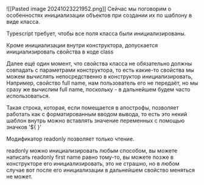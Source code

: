 ![[Pasted image 20241023221952.png]]
Сейчас мы поговорим о особенностях инициализации
объектов при создании их по шаблону в виде класса.

Typescript требует, чтобы все поля класса были инициализированы.

Кроме инициализации внутри конструктора, допускается инициализировать свойства в коде class

Далее ещё один момент, что свойства класса не обязательно должны совпадать с параметрами конструктора, то есть какие-то свойства мы можем вычислять непосредственно в конструктор инициализировать,
Например, свойство full name, нам пользователь его не
передаёт, но мы сразу же вычислим full name, поскольку - в дальнейшем будем часто использоваться.

Такая строка, которая, если помещается в апострофы, позволяет работать как с форматированным вводом вывода, то есть это некий шаблон внутрь можно вставлять значение переменных с помощью значков '${  }' 

Модификатор readonly позволяет только чтение.

readonly можно инициализировать любым способом,
вы можете написать readonly first name равно тому-то,
вы можете позже в конструкторе его инициализировать,
это не страшно, но в любом случае вот после его
инициализации в дальнейшем свойство меняться не может.
